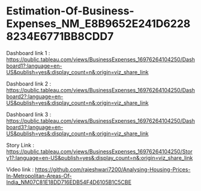 # Estimation-Of-Business-Expenses_NM_E8B9652E241D62288234E6771BB8CDD7

Dashboard link 1 :
    https://public.tableau.com/views/BusinessExpenses_16976264104250/Dashboard1?:language=en-US&publish=yes&:display_count=n&:origin=viz_share_link

Dashboard link 2 :
    https://public.tableau.com/views/BusinessExpenses_16976264104250/Dashboard2?:language=en-US&publish=yes&:display_count=n&:origin=viz_share_link

Dashboard link 3 :
    https://public.tableau.com/views/BusinessExpenses_16976264104250/Dashboard3?:language=en-US&publish=yes&:display_count=n&:origin=viz_share_link

Story Link :
    https://public.tableau.com/views/BusinessExpenses_16976264104250/Story1?:language=en-US&publish=yes&:display_count=n&:origin=viz_share_link

Video link :
    https://github.com/rajeshwari7200/Analysing-Housing-Prices-In-Metropolitan-Areas-Of-India_NM07C81E18DD716EDB54F4D6105B1C5CBE
